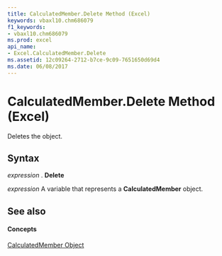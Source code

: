 ```yaml
---
title: CalculatedMember.Delete Method (Excel)
keywords: vbaxl10.chm686079
f1_keywords:
- vbaxl10.chm686079
ms.prod: excel
api_name:
- Excel.CalculatedMember.Delete
ms.assetid: 12c09264-2712-b7ce-9c09-7651650d69d4
ms.date: 06/08/2017
---
```



# CalculatedMember.Delete Method (Excel)

Deletes the object.


## Syntax

 _expression_ . **Delete**

 _expression_ A variable that represents a **CalculatedMember** object.


## See also


#### Concepts


[CalculatedMember Object](Excel.CalculatedMember.md)

